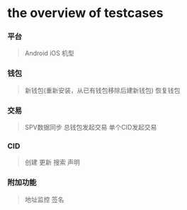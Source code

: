 # the overview of testcases

### 平台
>Android
>iOS
>机型  

### 钱包
>新钱包(重新安装，从已有钱包移除后建新钱包)
>恢复钱包   

### 交易   
>SPV数据同步
>总钱包发起交易
>单个CID发起交易

### CID
>创建
>更新
>搜索
>声明

### 附加功能
>地址监控
>签名
	    